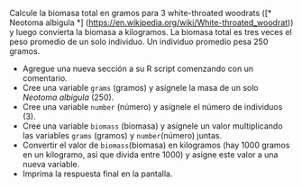 Calcule la biomasa total en gramos para 3 white-throated woodrats
([* Neotoma albigula *] (https://en.wikipedia.org/wiki/White-throated_woodrat)) y
luego convierta la biomasa a kilogramos. La biomasa total es tres veces el peso promedio 
de un solo individuo. Un individuo promedio pesa 250 gramos.

* Agregue una nueva sección a su R script comenzando con un comentario.
* Cree una variable `grams` (gramos) y asígnele la masa de un solo *Neotoma albigula* (250).
* Cree una variable `number` (número) y asígnele el número de individuos (3).
* Cree una variable `biomass` (biomasa) y asígnele un valor multiplicando
las variables `grams` (gramos) y `number`(número) juntas.
* Convertir el valor de `biomass`(biomasa) en kilogramos (hay 1000
gramos en un kilogramo, así que divida entre 1000) y asigne este valor a una nueva
variable.
* Imprima la respuesta final en la pantalla.